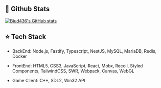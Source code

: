 ## 🧳 Github Stats

[![Biud436's GitHub stats](https://github-readme-stats.vercel.app/api?username=biud436&show_icons=true&locale=en&theme=dracula&count_private=true)](https://github.com/biud436/)

## ⭐️ Tech Stack

- BackEnd: Node.js, Fastify, Typescript, NestJS, MySQL, MariaDB, Redis, Docker

- FrontEnd: HTML5, CSS3, JavaScript, React, Mobx, Recoil, Styled Components, TailwindCSS, SWR, Webpack, Canvas, WebGL

- Game Client: C++, SDL2, Win32 API
